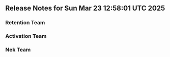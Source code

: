 ## Release Notes for Sun Mar 23 12:58:01 UTC 2025
### Retention Team
### Activation Team
### Nek Team
